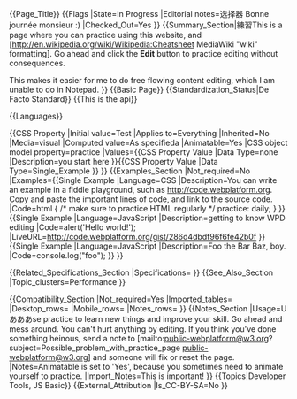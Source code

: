 {{Page_Title}}
{{Flags
|State=In Progress
|Editorial notes=选择器 Bonne journée monsieur :)
|Checked_Out=Yes
}}
{{Summary_Section|練習This is a page where you can practice using this website, and [http://en.wikipedia.org/wiki/Wikipedia:Cheatsheet MediaWiki "wiki" formatting]. Go ahead and click the <b>Edit</b> button to practice editing without consequences.

This makes it easier for me to do free flowing content editing, which I am unable to do in Notepad.
}}
{{Basic Page}}
{{Standardization_Status|De Facto Standard}}
{{This is the api}}

{{Languages}}

{{CSS Property
|Initial value=Test
|Applies to=Everything
|Inherited=No
|Media=visual
|Computed value=As specifieda
|Animatable=Yes
|CSS object model property=practice
|Values={{CSS Property Value
|Data Type=none
|Description=you start here
}}{{CSS Property Value
|Data Type=Single_Example
}}
}}
{{Examples_Section
|Not_required=No
|Examples={{Single Example
|Language=CSS
|Description=You can write an example in a fiddle playground, such as http://code.webplatform.org. Copy and paste the important lines of code, and link to the source code.
|Code=html {
  /* make sure to practice HTML regularly */
  practice: daily;
}
}}{{Single Example
|Language=JavaScript
|Description=getting to know WPD editing
|Code=alert('Hello world!');
|LiveURL=http://code.webplatform.org/gist/286d4dbdf96f6fe42b0f
}}{{Single Example
|Language=JavaScript
|Description=Foo the Bar Baz, boy.
|Code=console.log("foo");
}}
}}

{{Related_Specifications_Section
|Specifications=
}}
{{See_Also_Section
|Topic_clusters=Performance
}}


{{Compatibility_Section
|Not_required=Yes
|Imported_tables=
|Desktop_rows=
|Mobile_rows=
|Notes_rows=
}}
{{Notes_Section
|Usage=Uあああse practice to learn new things and improve your skill. Go ahead and mess around. You can't hurt anything by editing. If you think you've done something heinous, send a note to 
[mailto:public-webplatform@w3.org?subject=Possible_problem_with_practice_page public-webplatform@w3.org] and someone will fix or reset the page.
|Notes=Animatable is set to 'Yes', because you sometimes need to animate yourself to practice.
|Import_Notes=This is important!
}}
{{Topics|Developer Tools, JS Basic}}
{{External_Attribution
|Is_CC-BY-SA=No
}}